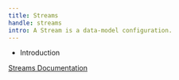 ```yaml
---
title: Streams
handle: streams
intro: A Stream is a data-model configuration.
---
```


- Introduction

[Streams Documentation](docs/core/images)
